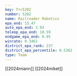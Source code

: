 ```yaml
---
key: frc5282
number: 5282
name: Railroader Robotics
epa_end: 15.47
auto_epa_end: 3.93
teleop_epa_end: 10.59
endgame_epa_end: 0.95
winrate: 0.3462
district_epa_rank: 237
district_epa_percentile: 0.5362
type: Team
---
```

[[2024miann]]
[[2024miket]]
